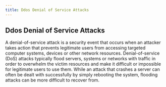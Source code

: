 ```yaml
---
title: Ddos Denial of Service Attacks
---
```

## Ddos Denial of Service Attacks

A denial-of-service attack is a security event that occurs when an attacker takes action that prevents legitimate users from accessing targeted computer systems, devices or other network resources. 
Denial-of-service (DoS) attacks typically flood servers, systems or networks with traffic in order to overwhelm the victim resources and make it difficult or impossible for legitimate users to use them. While an attack that crashes a server can often be dealt with successfully by simply rebooting the system, flooding attacks can be more difficult to recover from.



